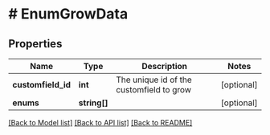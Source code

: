 # # EnumGrowData

## Properties

Name | Type | Description | Notes
------------ | ------------- | ------------- | -------------
**customfield_id** | **int** | The unique id of the customfield to grow | [optional]
**enums** | **string[]** |  | [optional]

[[Back to Model list]](../../README.md#models) [[Back to API list]](../../README.md#endpoints) [[Back to README]](../../README.md)
